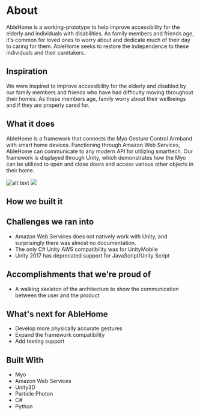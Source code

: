 # About
AbleHome is a working-prototype to help improve accessibility for the elderly and individuals with disabilities. As family members and friends age, it's common for loved ones to worry about and dedicate much of their day to caring for them. AbleHome seeks to restore the independence to these individuals and their caretakers.

## Inspiration
We were inspired to improve accessibility for the elderly and disabled by our family members and friends who have had difficulty moving throughout their homes. As these members age, family worry about their wellbeings and if they are properly cared for.

## What it does
AbleHome is a framework that connects the Myo Gesture Control Armband with smart home devices. Functioning through Amazon Web Services, AbleHome can communicate to any modern API for utilizing smarttech. Our framework is displayed through Unity, which demonstrates how the Myo can be utilized to open and close doors and access various other objects in their home.

![alt text](https://github.com/hdubel94/AbleHome/blob/master/blockdiagram.png "Logo Title Text 1")
<img src="https://github.com/hdubel94/AbleHome/blob/master/blockdiagram.png">


## How we built it
## Challenges we ran into
- Amazon Web Services does not natively work with Unity, and surprisingly there was almost no documentation.
- The only C# Unity AWS compatibility was for UnityMobile
- Unity 2017 has deprecated support for JavaScript/Unity Script

## Accomplishments that we're proud of
- A walking skeleton of the architecture to show the communication between the user and the product

## What's next for AbleHome
- Develop more physically accurate gestures
- Expand the framework compatibility
- Add texting support

## Built With
- Myo
- Amazon Web Services
- Unity3D
- Particle Photon
- C#
- Python
